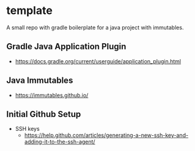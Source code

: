 # template
A small repo with gradle boilerplate for a java project with immutables.


## Gradle Java Application Plugin

 - https://docs.gradle.org/current/userguide/application_plugin.html

## Java Immutables

 - https://immutables.github.io/

## Initial Github Setup

 - SSH keys
   - https://help.github.com/articles/generating-a-new-ssh-key-and-adding-it-to-the-ssh-agent/

